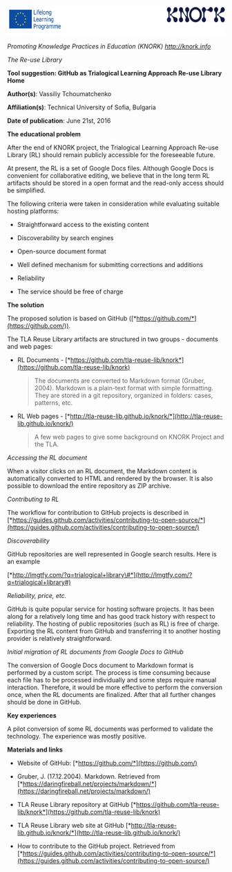 <img src="images\5442e2b64fa09764b9f593867e59a97292c84059/media/image01.png" width="624" height="65" />

*Promoting Knowledge Practices in Education (KNORK) http://knork.info*

*The Re-use Library*

**Tool suggestion: GitHub as Trialogical Learning Approach Re-use Library Home**

**Author(s)**: Vassiliy Tchoumatchenko

**Affiliation(s)**: Technical University of Sofia, Bulgaria

**Date of publication**: June 21st, 2016

**The educational problem**

After the end of KNORK project, the Trialogical Learning Approach Re-use Library (RL) should remain publicly accessible for the foreseeable future.

At present, the RL is a set of Google Docs files. Although Google Docs is convenient for collaborative editing, we believe that in the long term RL artifacts should be stored in a open format and the read-only access should be simplified.

The following criteria were taken in consideration while evaluating suitable hosting platforms:

-   Straightforward access to the existing content

-   Discoverability by search engines

-   Open-source document format

-   Well defined mechanism for submitting corrections and additions

-   Reliability

-   The service should be free of charge

**The solution**

The proposed solution is based on GitHub ([*https://github.com/*](https://github.com/)).

The TLA Reuse Library artifacts are structured in two groups - documents and web pages:

-   RL Documents - [*https://github.com/tla-reuse-lib/knork*](https://github.com/tla-reuse-lib/knork)
    > The documents are converted to Markdown format (Gruber, 2004). Markdown is a plain-text format with simple formatting. They are stored in a git repository, organized in folders: cases, patterns, etc.

<!-- -->

-   RL Web pages - [*http://tla-reuse-lib.github.io/knork/*](http://tla-reuse-lib.github.io/knork/)
    > A few web pages to give some background on KNORK Project and the TLA.

*Accessing the RL document*

When a visitor clicks on an RL document, the Markdown content is automatically converted to HTML and rendered by the browser. It is also possible to download the entire repository as ZIP archive.

*Contributing to RL*

The workflow for contribution to GitHub projects is described in [*https://guides.github.com/activities/contributing-to-open-source/*](https://guides.github.com/activities/contributing-to-open-source/)

*Discoverability*

GitHub repositories are well represented in Google search results. Here is an example

[*http://lmgtfy.com/?q=trialogical+library\#*](http://lmgtfy.com/?q=trialogical+library#)

*Reliability, price, etc.*

GitHub is quite popular service for hosting software projects. It has been along for a relatively long time and has good track history with respect to reliability. The hosting of public repositories (such as RL) is free of charge. Exporting the RL content from GitHub and transferring it to another hosting provider is relatively straightforward.

*Initial migration of RL documents from Google Docs to GitHub*

The conversion of Google Docs document to Markdown format is performed by a custom script. The process is time consuming because each file has to be processed individually and some steps require manual interaction. Therefore, it would be more effective to perform the conversion once, when the RL documents are finalized. After that all further changes should be done in GitHub.

**Key experiences**

A pilot conversion of some RL documents was performed to validate the technology. The experience was mostly positive.

**Materials and links**

-   Website of GitHub: [*https://github.com/*](https://github.com/)

-   Gruber, J. (17.12.2004). Markdown. Retrieved from [*https://daringfireball.net/projects/markdown/*](https://daringfireball.net/projects/markdown/)

-   TLA Reuse Library repository at GitHub [*https://github.com/tla-reuse-lib/knork*](https://github.com/tla-reuse-lib/knork)

-   TLA Reuse Library web site at GitHub [*http://tla-reuse-lib.github.io/knork/*](http://tla-reuse-lib.github.io/knork/)

-   How to contribute to the GitHub project. Retrieved from [*https://guides.github.com/activities/contributing-to-open-source/*](https://guides.github.com/activities/contributing-to-open-source/)


